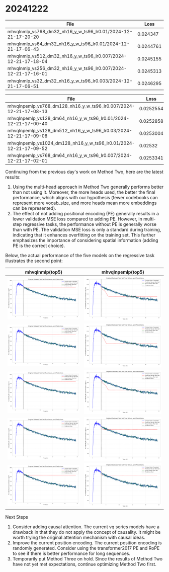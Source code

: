 # 20241222

| File                                                             |      Loss |
|------------------------------------------------------------------|-----------|
| mhvqlnmlp_vs768_dm32_nh16_y_w_ts96_lr0.01/2024-12-21-17-20-20    | 0.024347  |
| mhvqlnmlp_vs64_dm32_nh16_y_w_ts96_lr0.01/2024-12-21-17-06-43     | 0.0244761 |
| mhvqlnmlp_vs512_dm32_nh16_y_w_ts96_lr0.007/2024-12-21-17-18-04   | 0.0245155 |
| mhvqlnmlp_vs256_dm32_nh16_y_w_ts96_lr0.007/2024-12-21-17-16-01   | 0.0245313 |
| mhvqlnmlp_vs32_dm32_nh16_y_w_ts96_lr0.003/2024-12-21-17-06-51    | 0.0246295 |

| File                                                              |      Loss |
|-------------------------------------------------------------------|-----------|
| mhvqlnpemlp_vs768_dm128_nh16_y_w_ts96_lr0.007/2024-12-21-17-08-13 | 0.0252554 |
| mhvqlnpemlp_vs128_dm64_nh16_y_w_ts96_lr0.01/2024-12-21-17-00-40   | 0.0252858 |
| mhvqlnpemlp_vs128_dm512_nh16_y_w_ts96_lr0.03/2024-12-21-17-09-08  | 0.0253004 |
| mhvqlnpemlp_vs1024_dm128_nh16_y_w_ts96_lr0.01/2024-12-21-17-09-52 | 0.02532   |
| mhvqlnpemlp_vs768_dm64_nh16_y_w_ts96_lr0.007/2024-12-21-17-02-01  | 0.0253341 |

Continuing from the previous day's work on Method Two, here are the latest results:

1. Using the multi-head approach in Method Two generally performs better than not using it. Moreover, the more heads used, the better the final performance, which aligns with our hypothesis (fewer codebooks can represent more vocab_size, and more heads mean more embeddings can be represented).
2. The effect of not adding positional encoding (PE) generally results in a lower validation MSE loss compared to adding PE. However, in multi-step regressive tasks, the performance without PE is generally worse than with PE. The validation MSE loss is only a standard during training, indicating that it enhances overfitting on the training set. This further emphasizes the importance of considering spatial information (adding PE is the correct choice).

Below, the actual performance of the five models on the regressive task illustrates the second point:

| mhvqlnmlp(top5) | mhvqlnpemlp(top5) |
|-----------|-------------|
| ![mhvqlnmlp_vs768_dm32_nh16_y_w_ts96_lr0.01](./images/20241222/mhvqlnmlp_vs768_dm32_nh16_y_w_ts96_lr0.01_predict_regressive_y_w.png) | ![mhvqlnpemlp_vs768_dm128_nh16_y_w_ts96_lr0.007](./images/20241222/mhvqlnpemlp_vs768_dm128_nh16_y_w_ts96_lr0.007_predict_regressive_y_w.png) |
| ![mhvqlnmlp_vs64_dm32_nh16_y_w_ts96_lr0.01](./images/20241222/mhvqlnmlp_vs64_dm32_nh16_y_w_ts96_lr0.01_predict_regressive_y_w.png) | ![mhvqlnpemlp_vs128_dm64_nh16_y_w_ts96_lr0.01](./images/20241222/mhvqlnpemlp_vs128_dm64_nh16_y_w_ts96_lr0.01_predict_regressive_y_w.png) |
| ![mhvqlnmlp_vs512_dm32_nh16_y_w_ts96_lr0.007](./images/20241222/mhvqlnmlp_vs512_dm32_nh16_y_w_ts96_lr0.007_predict_regressive_y_w.png) | ![mhvqlnpemlp_vs128_dm512_nh16_y_w_ts96_lr0.03](./images/20241222/mhvqlnpemlp_vs128_dm512_nh16_y_w_ts96_lr0.03_predict_regressive_y_w.png) |
| ![mhvqlnmlp_vs256_dm32_nh16_y_w_ts96_lr0.007](./images/20241222/mhvqlnmlp_vs256_dm32_nh16_y_w_ts96_lr0.007_predict_regressive_y_w.png) | ![mhvqlnpemlp_vs1024_dm128_nh16_y_w_ts96_lr0.01](./images/20241222/mhvqlnpemlp_vs1024_dm128_nh16_y_w_ts96_lr0.01_predict_regressive_y_w.png) |
| ![mhvqlnmlp_vs32_dm32_nh16_y_w_ts96_lr0.003](./images/20241222/mhvqlnmlp_vs32_dm32_nh16_y_w_ts96_lr0.003_predict_regressive_y_w.png) | ![mhvqlnpemlp_vs768_dm64_nh16_y_w_ts96_lr0.007](./images/20241222/mhvqlnpemlp_vs768_dm64_nh16_y_w_ts96_lr0.007_predict_regressive_y_w.png) |

Next Steps

1. Consider adding causal attention. The current vq series models have a drawback in that they do not apply the concept of causality. It might be worth trying the original attention mechanism with causal ideas.
2. Improve the current position encoding. The current position encoding is randomly generated. Consider using the transformer2017 PE and RoPE to see if there is better performance for long sequences.
3. Temporarily put Method Three on hold. Since the results of Method Two have not yet met expectations, continue optimizing Method Two first.
